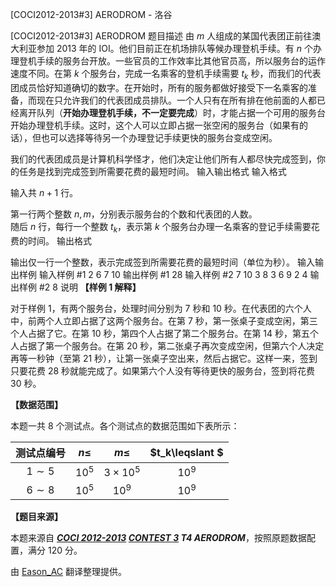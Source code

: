 



[COCI2012-2013#3] AERODROM - 洛谷














[COCI2012-2013#3] AERODROM
题目描述
由 $m$ 人组成的某国代表团正前往澳大利亚参加 2013 年的 IOI。他们目前正在机场排队等候办理登机手续。有 $n$ 个办理登机手续的服务台开放。一些官员的工作效率比其他官员高，所以服务台的运作速度不同。在第 $k$ 个服务台，完成一名乘客的登机手续需要 $t_k$ 秒，而我们的代表团成员恰好知道确切的数字。在开始时，所有的服务都做好接受下一名乘客的准备，而现在只允许我们的代表团成员排队。一个人只有在所有排在他前面的人都已经离开队列（**开始办理登机手续，不一定要完成**）时，才能占据一个可用的服务台开始办理登机手续。这时，这个人可以立即占据一张空闲的服务台（如果有的话），但也可以选择等待另一个办理登记手续更快的服务台变成空闲。

我们的代表团成员是计算机科学怪才，他们决定让他们所有人都尽快完成签到，你的任务是找到完成签到所需要花费的最短时间。
输入输出格式
输入格式

输入共 $n+1$ 行。

第一行两个整数 $n,m$，分别表示服务台的个数和代表团的人数。  
随后 $n$ 行，每行一个整数 $t_k$，表示第 $k$ 个服务台办理一名乘客的登记手续需要花费的时间。
输出格式

输出仅一行一个整数，表示完成签到所需要花费的最短时间（单位为秒）。
输入输出样例
输入样例 #1
2 6
7
10
输出样例 #1
28
输入样例 #2
7 10
3
8
3
6
9
2
4
输出样例 #2
8
说明
**【样例 1 解释】**

对于样例 $1$，有两个服务台，处理时间分别为 $7$ 秒和 $10$ 秒。在代表团的六个人中，前两个人立即占据了这两个服务台。在第 $7$ 秒，第一张桌子变成空闲，第三个人占据了它。在第 $10$ 秒，第四个人占据了第二个服务台。在第 $14$ 秒，第五个人占据了第一个服务台。在第 $20$ 秒，第二张桌子再次变成空闲，但第六个人决定再等一秒钟（至第 $21$ 秒），让第一张桌子空出来，然后占据它。这样一来，签到只要花费 $28$ 秒就能完成了。如果第六个人没有等待更快的服务台，签到将花费 $30$ 秒。

**【数据范围】**

本题一共 $8$ 个测试点。各个测试点的数据范围如下表所示：

| 测试点编号 | $n\leqslant$ | $m\leqslant$ | $t_k\leqslant $ |
| :-----------: | :-----------: | :-----------: | :-----------: |
| $1\sim 5$ | $10^5$ | $3\times 10^5$ | $10^9$ |
| $6\sim 8$ | $10^5$ | $10^9$ | $10^9$ |

**【题目来源】**

本题来源自 **_[COCI 2012-2013](https://hsin.hr/coci/archive/2012_2013/) [CONTEST 3](https://hsin.hr/coci/archive/2012_2013/contest3_tasks.pdf) T4 AERODROM_**，按照原题数据配置，满分 $120$ 分。

由 [Eason_AC](https://www.luogu.com.cn/user/112917) 翻译整理提供。






